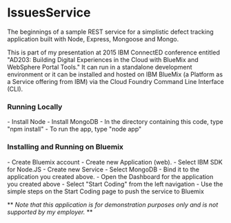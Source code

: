 # IssuesService
The beginnings of a sample REST service for a simplistic defect tracking application built with Node, Express, Mongoose and Mongo.

This is part of my presentation at 2015 IBM ConnectED conference entitled  "AD203: Building Digital Experiences in the Cloud with BlueMix and WebSphere Portal Tools."  It can run in a standalone development environment or it can be installed and hosted on IBM BlueMix (a Platform as a Service offering from IBM) via the Cloud Foundry Command Line Interface (CLI).

<h3>Running Locally</h3>
- Install Node
- Install MongoDB
- In the directory containing this code, type "npm install"
- To run the app, type "node app"

<h3> Installing and Running on Bluemix </h3>
- Create Bluemix account
- Create new Application (web). 
- Select IBM SDK for Node.JS
- Create new Service
- Select MongoDB
- Bind it to the application you created above.
- Open the Dashboard for the application you created above
- Select "Start Coding" from the left navigation
- Use the simple steps on the Start Coding page to push the service to Bluemix

 ** <i> Note that this application is for demonstration purposes only and is not supported by my employer.</i>  **




